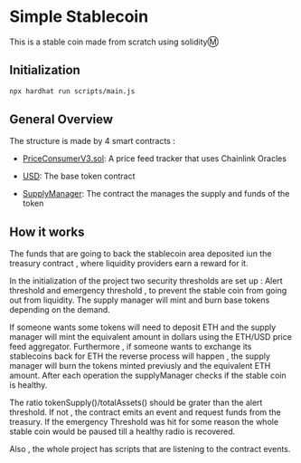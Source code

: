 # Simple Stablecoin

This is a stable coin made from scratch using solidityⓂ️

## Initialization

```bash
npx hardhat run scripts/main.js

```

## General Overview

The structure is made by 4 smart contracts :

- [PriceConsumerV3.sol](https://github.com/XabierOterino/Simple-Stablecoin/blob/main/contracts/PriceConsumerV3.sol): A price feed tracker that uses Chainlink Oracles

- [USD](https://github.com/XabierOterino/Simple-Stablecoin/blob/main/contracts/USD.sol): The base token contract

- [SupplyManager](https://github.com/XabierOterino/Simple-Stablecoin/blob/main/contracts/SupplyManager.sol): The contract the manages the supply and funds of the token

## How it works

The funds that are going to back the stablecoin area deposited iun the treasury contract , where liquidity providers earn a reward for it.

In the initialization of the project two security thresholds are set up : Alert threshold and emergency threshold , to prevent the stable coin from going out from liquidity. The supply manager will mint and burn base tokens depending on the demand.

If someone wants some tokens will need to deposit ETH and the supply manager will mint the equivalent amount in dollars using the ETH/USD price feed aggregator. Furthermore , if someone wants to exchange its stablecoins back for ETH the reverse process will happen , the supply manager will burn the tokens minted previusly and the equivalent ETH amount. After each operation the supplyManager checks if the stable coin is healthy.

The ratio tokenSupply()/totalAssets() should be grater than the alert threshold. If not , the contract emits an event
and request funds from the treasury. If the emergency Threshold was hit for some reason the whole stable coin would be paused till a healthy radio is recovered.

Also , the whole project has scripts that are listening to the contract events.
